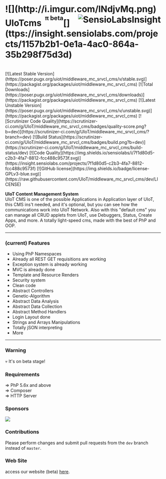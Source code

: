 <h1>![](http://i.imgur.com/lNdjvMq.png) UIoTcms <sup><sup>&nbsp;π beta</sup></sup>[<img alt="SensioLabsInsight" src="https://insight.sensiolabs.com/projects/7f1d80d5-c2b3-4fa7-8812-fcc488c9573f/big.png" align="right">](ttps://insight.sensiolabs.com/projects/1157b2b1-0e1a-4ac0-864a-35b298f75d3d)<sub><sub><sup></h1></sup></sub></sub>
<br>[![Latest Stable Version](https://poser.pugx.org/uiot/middleware_mc_srvcl_cms/v/stable.svg)](https://packagist.org/packages/uiot/middleware_mc_srvcl_cms) [![Total Downloads](https://poser.pugx.org/uiot/middleware_mc_srvcl_cms/downloads)](https://packagist.org/packages/uiot/middleware_mc_srvcl_cms) [![Latest Unstable Version](https://poser.pugx.org/uiot/middleware_mc_srvcl_cms/v/unstable.svg)](https://packagist.org/packages/uiot/middleware_mc_srvcl_cms) [![Scrutinizer Code Quality](https://scrutinizer-ci.com/g/UIoT/middleware_mc_srvcl_cms/badges/quality-score.png?b=dev)](https://scrutinizer-ci.com/g/UIoT/middleware_mc_srvcl_cms/?branch=dev) [![Build Status](https://scrutinizer-ci.com/g/UIoT/middleware_mc_srvcl_cms/badges/build.png?b=dev)](https://scrutinizer-ci.com/g/UIoT/middleware_mc_srvcl_cms/build-status/dev) [![Code Quality](https://img.shields.io/sensiolabs/i/7f1d80d5-c2b3-4fa7-8812-fcc488c9573f.svg)](https://insight.sensiolabs.com/projects/7f1d80d5-c2b3-4fa7-8812-fcc488c9573f) [![GitHub license](https://img.shields.io/badge/license-GPLv3-blue.svg)](https://raw.githubusercontent.com/UIoT/middleware_mc_srvcl_cms/dev/LICENSE)

<b>UIoT Content Management System</b><br>
UIoT CMS is one of the possible Applications in Application layer of UIoT, this CMS ins't needed, and it's optional, but you can see how the communications work into UIoT Network. Also with this "default cms" you can manage all CRUD applets from UIoT, use Debuggers, Status, Create Apps, and more. A totally light-speed cms, made with the best of PhP and OOP.

----------------------------------------------------

### (current) Features

- Using PhP Namespaces
- Already all REST GET requisitions are working
- Exception system is already working
- MVC is already done
- Template and Resource Renders
- Security system
- Clean code
- Abstract Controllers
- Genetic-Algorithm
- Abstract Data Analysis
- Abstract Data Collection
- Abstract Method Handlers
- Login Layout done
- Strings and Arrays Manipulations
- Totally jSON interpreting
- More

----------------------------------------------------

### Warning

💀 It's on beta stage!

### Requirements

 &#8658; PhP 5.6x and above<br/>
 &#8658; Composer<br/>
 &#8658; HTTP Server<br/>

### Sponsors

[![](http://i.imgur.com/NKwQKqX.png)](http://uiotweb.azurewebsites.net/)

### Contributions

Please perform changes and submit pull requests from the ``dev`` branch instead of ``master``.

### Web Site

access our website (beta) [here](https://uiot.org/).
